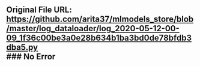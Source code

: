 ## Original File URL: https://github.com/arita37/mlmodels_store/blob/master/log_dataloader/log_2020-05-12-00-09_1f36c00be3a0e28b634b1ba3bd0de78bfdb3dba5.py<br />### No Error